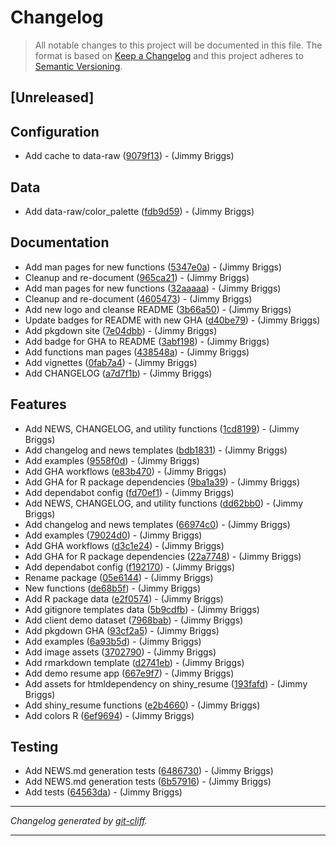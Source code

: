 # Changelog

> All notable changes to this project will be documented in this file. The format is based on
[Keep a Changelog](http://keepachangelog.com/) and this project adheres to
[Semantic Versioning](http://semver.org/).

## [Unreleased]

## Configuration

- Add cache to data-raw ([9079f13](https://github.com/noclocks/noclocksr/commit/9079f1392229845fff73444384d389ae4eb3435e))  - (Jimmy Briggs)

## Data

- Add data-raw/color_palette ([fdb9d59](https://github.com/noclocks/noclocksr/commit/fdb9d5946dde8c52e47945f565a2cf4cea899fca))  - (Jimmy Briggs)

## Documentation

- Add man pages for new functions ([5347e0a](https://github.com/noclocks/noclocksr/commit/5347e0a643512e20475362c45900ec4d16da9833))  - (Jimmy Briggs)
- Cleanup and re-document ([965ca21](https://github.com/noclocks/noclocksr/commit/965ca21f586b43f916a7ab564c35339a7a4a2063))  - (Jimmy Briggs)
- Add man pages for new functions ([32aaaaa](https://github.com/noclocks/noclocksr/commit/32aaaaa3a7f64340436bc6a1ac880d2c1eed85b5))  - (Jimmy Briggs)
- Cleanup and re-document ([4605473](https://github.com/noclocks/noclocksr/commit/460547371ffd29229f9a51bf6086d23a062e5ee7))  - (Jimmy Briggs)
- Add new logo and cleanse README ([3b66a50](https://github.com/noclocks/noclocksr/commit/3b66a500b3d8fc739a91af6fa5f8dadd1eb4c79b))  - (Jimmy Briggs)
- Update badges for README with new GHA ([d40be79](https://github.com/noclocks/noclocksr/commit/d40be7921af266e8a3b409493c5aad4d9e160634))  - (Jimmy Briggs)
- Add pkgdown site ([7e04dbb](https://github.com/noclocks/noclocksr/commit/7e04dbb3004756660d2f990f2a1937ebf55ac5f4))  - (Jimmy Briggs)
- Add badge for GHA to README ([3abf198](https://github.com/noclocks/noclocksr/commit/3abf1985732e9e546cdfc2dadeb9e22e9ceec35c))  - (Jimmy Briggs)
- Add functions man pages ([438548a](https://github.com/noclocks/noclocksr/commit/438548ab4022f680baa18dd90e4d9e1367900c85))  - (Jimmy Briggs)
- Add vignettes ([0fab7a4](https://github.com/noclocks/noclocksr/commit/0fab7a488957f268a71ed834d6ce2553dfb2eed9))  - (Jimmy Briggs)
- Add CHANGELOG ([a7d7f1b](https://github.com/noclocks/noclocksr/commit/a7d7f1b57636b85e33c9606fc35da8cba03bc11d))  - (Jimmy Briggs)

## Features

- Add NEWS, CHANGELOG, and utility functions ([1cd8199](https://github.com/noclocks/noclocksr/commit/1cd8199e809dd9e267a71e82401d49a40cbf9fc2))  - (Jimmy Briggs)
- Add changelog and news templates ([bdb1831](https://github.com/noclocks/noclocksr/commit/bdb18314d12ea3e10067809576314eeab4a44d4d))  - (Jimmy Briggs)
- Add examples ([9558f0d](https://github.com/noclocks/noclocksr/commit/9558f0dccb747f27766012aa9fdea829198efdc8))  - (Jimmy Briggs)
- Add GHA workflows ([e83b470](https://github.com/noclocks/noclocksr/commit/e83b470c3ce5928543144f0c4128a53b8b0b74d1))  - (Jimmy Briggs)
- Add GHA for R package dependencies ([9ba1a39](https://github.com/noclocks/noclocksr/commit/9ba1a390cbd42744ae80de79da472369df300a93))  - (Jimmy Briggs)
- Add dependabot config ([fd70ef1](https://github.com/noclocks/noclocksr/commit/fd70ef13434b5385d397b171bba428f77fd846c4))  - (Jimmy Briggs)
- Add NEWS, CHANGELOG, and utility functions ([dd62bb0](https://github.com/noclocks/noclocksr/commit/dd62bb0c2673a1e83f811785ddbed6cf44f7ca45))  - (Jimmy Briggs)
- Add changelog and news templates ([66974c0](https://github.com/noclocks/noclocksr/commit/66974c0d57a7f09ab59a41b89c3c97decac082b5))  - (Jimmy Briggs)
- Add examples ([79024d0](https://github.com/noclocks/noclocksr/commit/79024d0302b8bdbe0120bb0f64e3a7fbbec03c54))  - (Jimmy Briggs)
- Add GHA workflows ([d3c1e24](https://github.com/noclocks/noclocksr/commit/d3c1e2405bed3c868c7a3b418d7ccb31693a1718))  - (Jimmy Briggs)
- Add GHA for R package dependencies ([22a7748](https://github.com/noclocks/noclocksr/commit/22a77486294d9a3966ce0ca4d9c504f09a3aabf5))  - (Jimmy Briggs)
- Add dependabot config ([f192170](https://github.com/noclocks/noclocksr/commit/f192170ff02d9b7725ac82f00700e5afec7ccc61))  - (Jimmy Briggs)
- Rename package ([05e6144](https://github.com/noclocks/noclocksr/commit/05e6144676ddbf3b14323b8a2fbb4a11ab059d06))  - (Jimmy Briggs)
- New functions ([de68b5f](https://github.com/noclocks/noclocksr/commit/de68b5f1ab8a0e4084282cffd5e85a661415b942))  - (Jimmy Briggs)
- Add R package data ([e2f0574](https://github.com/noclocks/noclocksr/commit/e2f05748c7e973f9a66d131bd0db96350e80b955))  - (Jimmy Briggs)
- Add gitignore templates data ([5b9cdfb](https://github.com/noclocks/noclocksr/commit/5b9cdfba1f1b9575b3e24acf096232494ac4098d))  - (Jimmy Briggs)
- Add client demo dataset ([7968bab](https://github.com/noclocks/noclocksr/commit/7968bab641d5f6955583fa90567e5fb00329fa9b))  - (Jimmy Briggs)
- Add pkgdown GHA ([93cf2a5](https://github.com/noclocks/noclocksr/commit/93cf2a58a987d51cc24c782ecba464803706604a))  - (Jimmy Briggs)
- Add examples ([6a93b5d](https://github.com/noclocks/noclocksr/commit/6a93b5d1e18876fdfcc9b3d69b55468f041c28d7))  - (Jimmy Briggs)
- Add image assets ([3702790](https://github.com/noclocks/noclocksr/commit/37027908e0349d72abc28781d8f41bcf5f7be8d9))  - (Jimmy Briggs)
- Add rmarkdown template ([d2741eb](https://github.com/noclocks/noclocksr/commit/d2741eb74684032557be8bf00be32fe117fee79e))  - (Jimmy Briggs)
- Add demo resume app ([667e9f7](https://github.com/noclocks/noclocksr/commit/667e9f7e71287702d24f57d0d21fb9b4654cf5fd))  - (Jimmy Briggs)
- Add assets for htmldependency on shiny_resume ([193fafd](https://github.com/noclocks/noclocksr/commit/193fafd2d0ceacc98600ef4407781dfc976dbe68))  - (Jimmy Briggs)
- Add shiny_resume functions ([e2b4660](https://github.com/noclocks/noclocksr/commit/e2b46603814eb6eb9277ac4d0802b71571472673))  - (Jimmy Briggs)
- Add colors R ([6ef9694](https://github.com/noclocks/noclocksr/commit/6ef96943f9a44fe0d7b1d69e51c5377ce9e21dd8))  - (Jimmy Briggs)

## Testing

- Add NEWS.md generation tests ([6486730](https://github.com/noclocks/noclocksr/commit/64867308b4c00c0082e7809a82fd28a8c88086c5))  - (Jimmy Briggs)
- Add NEWS.md generation tests ([6b57916](https://github.com/noclocks/noclocksr/commit/6b57916487078215916669842b86bf7a622d7948))  - (Jimmy Briggs)
- Add tests ([64563da](https://github.com/noclocks/noclocksr/commit/64563da9a636428ba8e896bd06cd979a5ad5960b))  - (Jimmy Briggs)

***
*Changelog generated by [git-cliff](https://github.com/orhun/git-cliff).*
***
